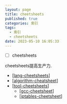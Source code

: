 ```yaml
---
layout: page
title: cheetsheets
published: true
categories: 索引
tags: 
  - 索引
  - cheetsheets
date: 2023-05-10 16:05:33
---
```


- [ ] cheetsheets

cheetsheets提高生产力.

- [[lang-cheetsheets]]
- [[algorithm-cheatsheet]]
- [[tool-cheetsheets]]
  - [[gcc-cheetsheet]]
  - [[iptables-cheetsheet]]

[//begin]: # "Autogenerated link references for markdown compatibility"
[lang-cheetsheets]: lang-cheetsheets "lang-cheetsheets"
[algorithm-cheatsheet]: algorithm-cheatsheet "algorithm-cheatsheet"
[tool-cheetsheets]: tool-cheetsheets "tool-cheetsheets"
[gcc-cheetsheet]: gcc-cheetsheet "gcc-cheetsheet"
[iptables-cheetsheet]: ../../../en/docs/cheetsheets/iptables-cheetsheet "iptables-cheetsheet"
[//end]: # "Autogenerated link references"